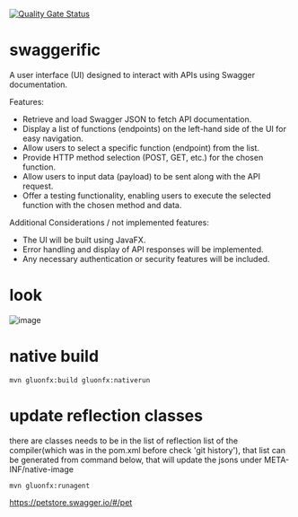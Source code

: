 [![Quality Gate Status](https://sonarcloud.io/api/project_badges/measure?project=ozkanpakdil_swaggerific&metric=alert_status)](https://sonarcloud.io/summary/new_code?id=ozkanpakdil_swaggerific)
# swaggerific
A user interface (UI) designed to interact with APIs using Swagger documentation.

Features:
- Retrieve and load Swagger JSON to fetch API documentation.
- Display a list of functions (endpoints) on the left-hand side of the UI for easy navigation.
- Allow users to select a specific function (endpoint) from the list.
- Provide HTTP method selection (POST, GET, etc.) for the chosen function.
- Allow users to input data (payload) to be sent along with the API request.
- Offer a testing functionality, enabling users to execute the selected function with the chosen method and data.

Additional Considerations / not implemented features:
- The UI will be built using JavaFX.
- Error handling and display of API responses will be implemented.
- Any necessary authentication or security features will be included.

# look
![image](https://github.com/ozkanpakdil/swaggerific/assets/604405/bd6f76ed-64cc-4bcb-85d0-480c84ea06db)

# native build
```shell
mvn gluonfx:build gluonfx:nativerun
```
# update reflection classes
there are classes needs to be in the list of reflection list of the compiler(which was in the pom.xml before check 'git history'), that list can be generated from command below, that will update the jsons under META-INF/native-image  
```shell
mvn gluonfx:runagent
```

https://petstore.swagger.io/#/pet
